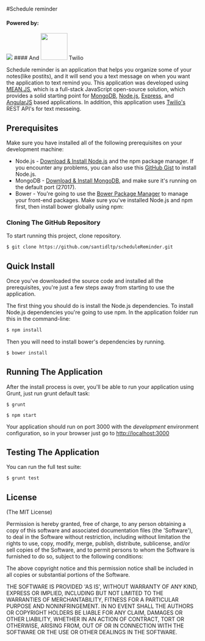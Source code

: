 
#Schedule reminder

#### Powered by:
<img src="http://meanjs.org/img/logo-small.png"> 
#### And
 <img src="https://www.twilio.com/marketing/bundles/marketing/img/favicons/favicon.ico" height="70px" weight="70px"> Twilio

Schedule reminder is an application that helps you organize some of your notes(like postits), and it will send you a text message on when you want the application to text remind you. This application was developed using [MEAN.JS](https://meanjs.org/), which is a full-stack JavaScript open-source solution, which provides a solid starting point for [MongoDB](http://www.mongodb.org/), [Node.js](http://www.nodejs.org/), [Express](http://expressjs.com/), and [AngularJS](http://angularjs.org/) based applications. In addition, this application uses [Twilio's](https://www.twilio.com/) REST API's for text messeing.


## Prerequisites
Make sure you have installed all of the following prerequisites on your development machine:
* Node.js - [Download & Install Node.js](http://www.nodejs.org/download/) and the npm package manager. If you encounter any problems, you can also use this [GitHub Gist](https://gist.github.com/isaacs/579814) to install Node.js.
* MongoDB - [Download & Install MongoDB](http://www.mongodb.org/downloads), and make sure it's running on the default port (27017).
* Bower - You're going to use the [Bower Package Manager](http://bower.io/) to manage your front-end packages. Make sure you've installed Node.js and npm first, then install bower globally using npm:



### Cloning The GitHub Repository
To start running this project, clone repository.

```bash
$ git clone https://github.com/santidltp/scheduleReminder.git
```

 
## Quick Install
Once you've downloaded the source code and installed all the prerequisites, you're just a few steps away from starting to use the application.

The first thing you should do is install the Node.js dependencies. To install Node.js dependencies you're going to use npm. In the application folder run this in the command-line:

```bash
$ npm install
```

Then you will need to install bower's dependencies by running.

```bash
$ bower install
```


## Running The Application
After the install process is over, you'll be able to run your application using Grunt, just run grunt default task:

```
$ grunt
```
```
$ npm start
```

Your application should run on port 3000 with the *development* environment configuration, so in your browser just go to [http://localhost:3000](http://localhost:3000)


## Testing The Application
You can run the full test suite:

```bash
$ grunt test
```

## License
(The MIT License)

Permission is hereby granted, free of charge, to any person obtaining
a copy of this software and associated documentation files (the
'Software'), to deal in the Software without restriction, including
without limitation the rights to use, copy, modify, merge, publish,
distribute, sublicense, and/or sell copies of the Software, and to
permit persons to whom the Software is furnished to do so, subject to
the following conditions:

The above copyright notice and this permission notice shall be
included in all copies or substantial portions of the Software.

THE SOFTWARE IS PROVIDED 'AS IS', WITHOUT WARRANTY OF ANY KIND,
EXPRESS OR IMPLIED, INCLUDING BUT NOT LIMITED TO THE WARRANTIES OF
MERCHANTABILITY, FITNESS FOR A PARTICULAR PURPOSE AND NONINFRINGEMENT.
IN NO EVENT SHALL THE AUTHORS OR COPYRIGHT HOLDERS BE LIABLE FOR ANY
CLAIM, DAMAGES OR OTHER LIABILITY, WHETHER IN AN ACTION OF CONTRACT,
TORT OR OTHERWISE, ARISING FROM, OUT OF OR IN CONNECTION WITH THE
SOFTWARE OR THE USE OR OTHER DEALINGS IN THE SOFTWARE.

